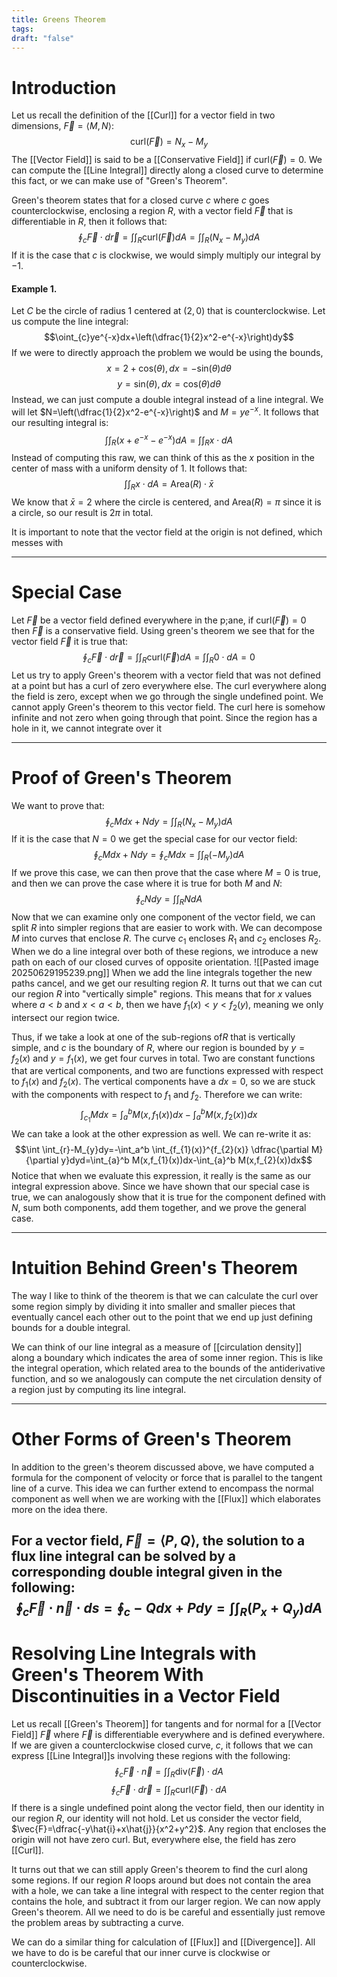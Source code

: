 ```yaml
---
title: Greens Theorem
tags: 
draft: "false"
---
```

# Introduction 
Let us recall the definition of the [[Curl]] for a vector field in two dimensions, $\vec{F}=\langle M, N \rangle$:$$\text{curl}(\vec{F})=N_{x}-M_{y}$$ The [[Vector Field]] is said to be a [[Conservative Field]] if $\text{curl}(\vec{F})=0$. We can compute the [[Line Integral]] directly along a closed curve to determine this fact, or we can make use of "Green's Theorem". 

Green's theorem states that for a closed curve $c$ where $c$ goes counterclockwise, enclosing a region $R$, with a vector field $\vec{F}$ that is differentiable in $R$, then it follows that:
$$\oint_{c}\vec{F}\cdot d\vec{r}=\int \int_{R} \text{curl}(\vec{F})dA=\int \int_{R}(N_{x}-M_{y})dA$$
If it is the case that $c$ is clockwise, we would simply multiply our integral by $-1$. 
#### Example 1. 
Let $C$ be the circle of radius 1 centered at $(2,0)$ that is counterclockwise. Let us compute the line integral:
$$\oint_{c}ye^{-x}dx+\left(\dfrac{1}{2}x^2-e^{-x}\right)dy$$ If we were to directly approach the problem we would be using the bounds, $$x=2+\text{cos}(\theta),dx=-\text{sin}(\theta)d\theta$$$$y=\text{sin}(\theta),dx=\text{cos}(\theta)d\theta$$
Instead, we can just compute a double integral instead of a line integral. We will let $N=\left(\dfrac{1}{2}x^2-e^{-x}\right)$ and $M=ye^{-x}$. It follows that our resulting integral is:
$$\int \int_{R}(x+e^{-x}-e^{-x})dA=\int \int_{R}x\cdot dA$$
Instead of computing this raw, we can think of this as the $x$ position in the center of mass with a uniform density of 1. It follows that:
$$\int \int_{R}x \cdot dA=\text{Area}(R) \cdot \bar{x}$$
We know that $\bar{x}=2$ where the circle is centered, and $\text{Area}(R)=\pi$ since it is a circle, so our result is $2\pi$ in total. 

It is important to note that the vector field at the origin is not defined, which messes with 

---
# Special Case 
Let $\vec{F}$ be a vector field defined everywhere in the p;ane, if $\text{curl}(\vec{F})=0$ then $\vec{F}$ is a conservative field. Using green's theorem we see that for the vector field $\vec{F}$ it is true that:
$$\oint_{c} \vec{F} \cdot d\vec{r}= \int \int _{R}\text{curl}(\vec{F})dA=\int \int_{R}0\cdot dA=0$$
Let us try to apply Green's theorem with a vector field that was not defined at a point but has a curl of zero everywhere else. The curl everywhere along the field is zero, except when we go through the single  undefined point. We cannot apply Green's theorem to this vector field. The curl here is somehow infinite and not zero when going through that point. Since the region has a hole in it, we cannot integrate over it 

---
# Proof of Green's Theorem 
We want to prove that:
$$\oint_{c}Mdx+Ndy= \int \int_{R}(N_{x}-M_{y})dA$$
If it is the case that $N=0$ we get the special case for our vector field:$$\oint_{c}Mdx+Ndy= \oint_{c}Mdx= \int \int_{R}(-M_{y})dA$$If we prove this case, we can then prove that the case where $M=0$ is true, and then we can prove the case where it is true for both $M$ and $N$:
$$\oint_{c}Ndy=\int \int_{R}NdA$$
Now that we can examine only one component of the vector field, we can split $R$ into simpler regions that are easier to work with.  We can decompose $M$ into curves that enclose $R$. The curve $c_{1}$ encloses $R_{1}$ and $c_{2}$ encloses $R_{2}$. When we do a line integral over both of these regions, we introduce a new path on each of our closed curves of opposite orientation. 
![[Pasted image 20250629195239.png]]
When we add the line integrals together the new paths cancel, and we get our resulting region $R$. It turns out that we can cut our region $R$ into "vertically simple" regions. This means that for $x$ values where $a<b$ and $x<a<b$, then we have $f_{1}(x) < y <f_{2}(y)$, meaning we only intersect our region twice. 

Thus, if we take a look at one of the sub-regions of$R$ that is vertically simple, and $c$ is the boundary of $R$, where our region is bounded by $y=f_{2}(x)$ and $y=f_{1}(x)$, we get four curves in total. Two are constant functions that are vertical components, and two are functions expressed with respect to $f_{1}(x)$ and $f_{2}(x)$. The vertical components have a $dx=0$, so we are stuck with the components with respect to $f_{1}$ and $f_{2}$. Therefore we can write:
$$\int_{c_{1}} Mdx=\int_{a}^bM(x,f_{1}(x))dx-\int_{a}^b M(x,f_{2}(x))dx$$
We can take a look at the other expression as well. We can re-write it as:
$$\int \int_{r}-M_{y}dy=-\int_a^b \int_{f_{1}(x)}^{f_{2}(x)} \dfrac{\partial M}{\partial y}dyd=\int_{a}^b M(x,f_{1}(x))dx-\int_{a}^b M(x,f_{2}(x))dx$$Notice that when we evaluate this expression, it really is the same as our integral expression above. Since we have shown that our special case is true, we can analogously show that it is true for the component defined with $N$, sum both components, add them together, and we prove the general case. 

---
# Intuition Behind Green's Theorem
The way I like to think of the theorem is that we can calculate the curl over some region simply by dividing it into smaller and smaller pieces that eventually cancel each other out to the point that we end up just defining bounds for a double integral. 

We can think of our line integral as a measure of [[circulation density]] along a boundary which indicates the area of some inner region. This is like the integral operation, which related area to the bounds of the antiderivative function, and so we analogously can compute the net circulation density of a region just by computing its line integral. 

---
# Other Forms of Green's Theorem 
In addition to the green's theorem discussed above, we have computed a formula for the component of velocity or force that is parallel to the tangent line of a curve. This idea we can further extend to encompass the normal component as well when we are working with the [[Flux]] which elaborates more on the idea there. 

For a vector field, $\vec{F}=\langle P,Q\rangle$, the solution to a flux line integral can be solved by a corresponding double integral given in the following:
$$\oint_{c}\vec{F}\cdot\vec{n}\cdot ds=\oint_{c}-Qdx+Pdy=\int \int_{R}(P_{x}+Q_{y})dA$$
---
# Resolving Line Integrals with Green's Theorem With Discontinuities in a Vector Field
Let us recall [[Green's Theorem]] for tangents and for normal for a [[Vector Field]] $\vec{F}$ where $\vec{F}$ is differentiable everywhere and is defined everywhere. If we are given a counterclockwise closed curve, $c$, it follows that we can express [[Line Integral]]s involving these regions with the following:
$$\oint_{c}\vec{F}\cdot \vec{n}=\int \int_{R}\text{div}(\vec{F})\cdot dA$$
$$\oint_{c}\vec{F}\cdot d\vec{r}=\int \int_{R}\text{curl}(\vec{F})\cdot dA$$
If there is a single undefined point along the vector field, then our identity in our region $R$, our identity will not hold. Let us consider the vector field, $\vec{F}=\dfrac{-y\hat{i}+x\hat{j}}{x^2+y^2}$. Any region that encloses the origin will not have zero curl. But, everywhere else, the field has zero [[Curl]]. 

It turns out that we can still apply Green's theorem to find the curl along some regions. If our region $R$ loops around but does not contain the area with a hole, we can take a line integral with respect to the center region that contains the hole, and subtract it from our larger region. We can now apply Green's theorem. All we need to do is be careful and essentially just remove the problem areas by subtracting a curve. 

We can do a similar thing for calculation of [[Flux]] and [[Divergence]]. All we have to do is be careful that our inner curve is clockwise or counterclockwise. 

